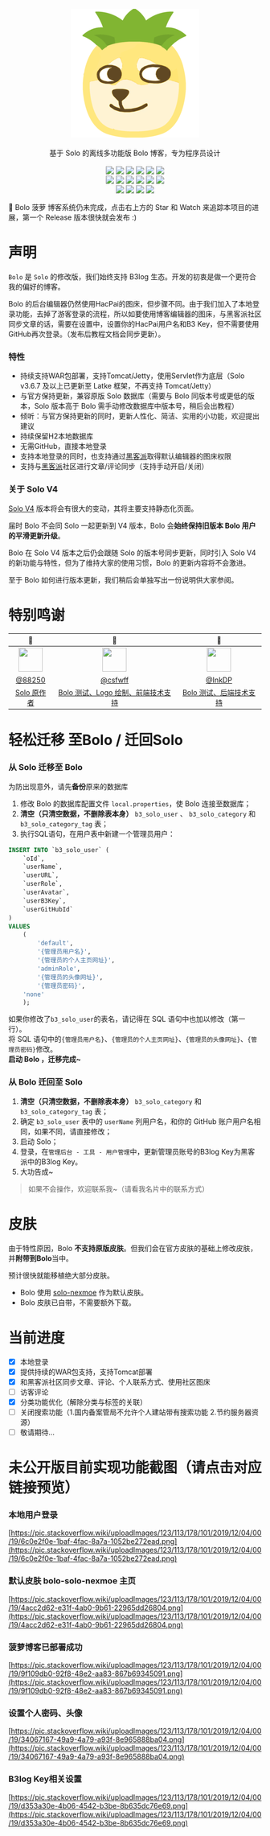 <p align = "center">
<img alt="Bolo" src="bolo-logo-256.png">
<br><br>
基于 Solo 的离线多功能版 Bolo 博客，专为程序员设计
<br><br>
<img src="http://img.shields.io/badge/license-AGPLv3-orange.svg?style=flat-square">
<img src="https://img.shields.io/github/last-commit/AdlerED/bolo-solo.svg?style=flat-square">
<img src="https://img.shields.io/github/issues-pr-closed/AdlerED/bolo-solo.svg?style=flat-square">
<img src="https://img.shields.io/github/downloads/AdlerED/bolo-solo/total?style=flat-square">
<img src="https://img.shields.io/github/v/release/AdlerED/bolo-solo?style=flat-square">
<img src="https://img.shields.io/github/commit-activity/y/AdlerED/bolo-solo?style=flat-square">
<br>
<img src="https://img.shields.io/github/languages/code-size/AdlerED/bolo-solo.svg?style=flat-square">
<img src="https://img.shields.io/github/repo-size/AdlerED/bolo-solo?style=flat-square">
<img src="https://img.shields.io/github/languages/count/AdlerED/bolo-solo?style=flat-square">
<img src="https://img.shields.io/github/languages/top/AdlerED/bolo-solo?style=flat-square">
<img src="https://img.shields.io/github/issues/AdlerED/bolo-solo?style=flat-square">
<img src="https://img.shields.io/github/issues-closed-raw/AdlerED/bolo-solo?style=flat-square">
<br>
<img src="https://img.shields.io/github/followers/AdlerED?style=social">
<img src="https://img.shields.io/github/forks/AdlerED/bolo-solo?style=social">
<img src="https://img.shields.io/github/stars/AdlerED/bolo-solo?style=social">
<img src="https://img.shields.io/github/watchers/AdlerED/bolo-solo?style=social">
</p>

:construction: Bolo 菠萝 博客系统仍未完成，点击右上方的 Star 和 Watch 来追踪本项目的进展，第一个 Release 版本很快就会发布 :)

# 声明

`Bolo` 是 `Solo` 的修改版，我们始终支持 B3log 生态。开发的初衷是做一个更符合我的偏好的博客。

Bolo 的后台编辑器仍然使用HacPai的图床，但步骤不同。由于我们加入了本地登录功能，去掉了游客登录的流程，所以如要使用博客编辑器的图床，与黑客派社区同步文章的话，需要在设置中，设置你的HacPai用户名和B3 Key，但不需要使用GitHub再次登录。（发布后教程文档会同步更新）。

### 特性

* 持续支持WAR包部署，支持Tomcat/Jetty，使用Servlet作为底层（Solo v3.6.7 及以上已更新至 Latke 框架，不再支持 Tomcat/Jetty）
* 与官方保持更新，兼容原版 Solo 数据库（需要与 Bolo 同版本号或更低的版本，Solo 版本高于 Bolo 需手动修改数据库中版本号，稍后会出教程）
* 倾听：与官方保持更新的同时，更新人性化、简洁、实用的小功能，欢迎提出建议
* 持续保留H2本地数据库
* 无需GitHub，直接本地登录
* 支持本地登录的同时，也支持通过[黑客派](https://hacpai.com)取得默认编辑器的图床权限
* 支持与[黑客派](https://hacpai.com)社区进行文章/评论同步（支持手动开启/关闭） 

### 关于 Solo V4

[Solo V4](https://hacpai.com/article/1571544590916) 版本将会有很大的变动，其将主要支持静态化页面。

届时 Bolo 不会同 Solo 一起更新到 V4 版本，Bolo 会**始终保持旧版本 Bolo 用户的平滑更新升级**。

Bolo 在 Solo V4 版本之后仍会跟随 Solo 的版本号同步更新，同时引入 Solo V4 的新功能与特性，但为了维持大家的使用习惯，Bolo 的更新内容将不会激进。

至于 Bolo 如何进行版本更新，我们稍后会单独写出一份说明供大家参阅。

# 特别鸣谢

|:construction_worker:|:construction_worker:|:construction_worker:|
|:-------------------:|:-------------------:|:-------------------:|
|<img height='48' width='48' src='https://avatars3.githubusercontent.com/u/873584?v=4'>|<img height='48' width='48' src='https://avatars0.githubusercontent.com/u/14257327?v=4'>|<img height='48' width='48' src='https://avatars1.githubusercontent.com/u/23192332?v=4'>|
|[@88250](https://github.com/88250)|[@csfwff](https://github.com/csfwff)|[@InkDP](https://github.com/InkDP)|
|[Solo 原作者](https://hacpai.com)|[Bolo 测试、Logo 绘制、前端技术支持](https://sszsj.top)|[Bolo 测试、后端技术支持](https://inkdp.cn)|

# 轻松迁移 至Bolo / 迁回Solo

### 从 Solo 迁移至 Bolo

为防出现意外，请先**备份**原来的数据库
1. 修改 Bolo 的数据库配置文件 `local.properties`，使 Bolo 连接至数据库；
2. **清空（只清空数据，不删除表本身）** `b3_solo_user` 、 `b3_solo_category` 和 `b3_solo_category_tag` 表；
3. 执行SQL语句，在用户表中新建一个管理员用户：
```sql
INSERT INTO `b3_solo_user` (
	`oId`,
	`userName`,
	`userURL`,
	`userRole`,
	`userAvatar`,
	`userB3Key`,
	`userGitHubId` 
)
VALUES
	(
		'default',
		'{管理员用户名}',
		'{管理员的个人主页网址}',
		'adminRole',
		'{管理员的头像网址}',
		'{管理员密码}',
	'none' 
	);
```
如果你修改了`b3_solo_user`的表名，请记得在 SQL 语句中也加以修改（第一行）。  
将 SQL 语句中的`{管理员用户名}`、`{管理员的个人主页网址}`、`{管理员的头像网址}`、`{管理员密码}`修改。  
**启动 Bolo ，迁移完成~**

### 从 Bolo 迁回至 Solo

1. **清空（只清空数据，不删除表本身）** `b3_solo_category` 和 `b3_solo_category_tag` 表；
2. 确定 `b3_solo_user` 表中的 `userName` 列用户名，和你的 GitHub 账户用户名相同，如果不同，请直接修改；
3. 启动 Solo；
4. 登录，在`管理后台 - 工具 - 用户管理`中，更新管理员账号的B3log Key为黑客派中的B3log Key。
5. 大功告成~

> 如果不会操作，欢迎联系我~（请看我名片中的联系方式）

# 皮肤

由于特性原因，Bolo **不支持原版皮肤**。但我们会在官方皮肤的基础上修改皮肤，并**附带到Bolo**当中。

预计很快就能移植绝大部分皮肤。

* Bolo 使用 [solo-nexmoe](https://github.com/Programming-With-Love/solo-nexmoe) 作为默认皮肤。
* Bolo 皮肤已自带，不需要额外下载。

# 当前进度

- [x] 本地登录
- [x] 提供持续的WAR包支持，支持Tomcat部署
- [x] 和黑客派社区同步文章、评论、个人联系方式、使用社区图床
- [ ] 访客评论
- [x] 分类功能优化（解除分类与标签的关联）
- [ ] 关闭搜索功能（1.国内备案管局不允许个人建站带有搜索功能 2.节约服务器资源）
- [ ] 敬请期待...

# 未公开版目前实现功能截图（请点击对应链接预览）

### 本地用户登录

[https://pic.stackoverflow.wiki/uploadImages/123/113/178/101/2019/12/04/00/19/6c0e2f0e-1baf-4fac-8a7a-1052be272ead.png](https://pic.stackoverflow.wiki/uploadImages/123/113/178/101/2019/12/04/00/19/6c0e2f0e-1baf-4fac-8a7a-1052be272ead.png)

### 默认皮肤 bolo-solo-nexmoe 主页

[https://pic.stackoverflow.wiki/uploadImages/123/113/178/101/2019/12/04/00/19/4acc2d62-e31f-4ab0-9b61-22965dd26804.png](https://pic.stackoverflow.wiki/uploadImages/123/113/178/101/2019/12/04/00/19/4acc2d62-e31f-4ab0-9b61-22965dd26804.png)

### 菠萝博客已部署成功

[https://pic.stackoverflow.wiki/uploadImages/123/113/178/101/2019/12/04/00/19/9f109db0-92f8-48e2-aa83-867b69345091.png](https://pic.stackoverflow.wiki/uploadImages/123/113/178/101/2019/12/04/00/19/9f109db0-92f8-48e2-aa83-867b69345091.png)

### 设置个人密码、头像

[https://pic.stackoverflow.wiki/uploadImages/123/113/178/101/2019/12/04/00/19/34067167-49a9-4a79-a93f-8e965888ba04.png](https://pic.stackoverflow.wiki/uploadImages/123/113/178/101/2019/12/04/00/19/34067167-49a9-4a79-a93f-8e965888ba04.png)

### B3log Key相关设置

[https://pic.stackoverflow.wiki/uploadImages/123/113/178/101/2019/12/04/00/19/d353a30e-4b06-4542-b3be-8b635dc76e69.png](https://pic.stackoverflow.wiki/uploadImages/123/113/178/101/2019/12/04/00/19/d353a30e-4b06-4542-b3be-8b635dc76e69.png)
